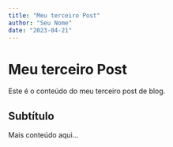 ```yaml
---
title: "Meu terceiro Post"
author: "Seu Nome"
date: "2023-04-21"
---
```


# Meu terceiro Post

Este é o conteúdo do meu terceiro post de blog.

## Subtítulo

Mais conteúdo aqui...